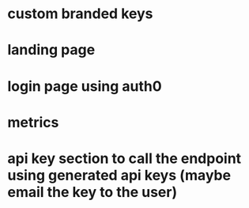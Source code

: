 # custom branded keys

# landing page

# login page using auth0

# metrics

# api key section to call the endpoint using generated api keys (maybe email the key to the user)

<!-- TODO: complete all todos -->
<!-- TODO: change all urls to use env vars -->
<!-- TODO: change delete dialog delete button to red and cancel to grey for all dialogs -->
<!-- TODO: add dark mode -->
<!-- TODO: change img to Image -->
<!-- TODO: fix all unknowns where necessary -->
<!-- TODO: consolidate to using camelCase as much as possible. i.e. limit snake case -->
